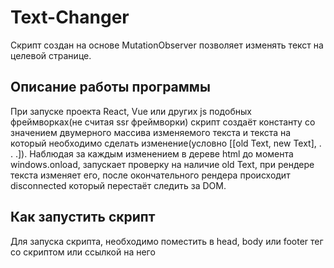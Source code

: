 # Text-Changer
Скрипт создан на основе MutationObserver позволяет изменять текст на целевой странице. 

## Описание работы программы
При запуске проекта React, Vue или других js подобных фреймворках(не считая ssr фреймворки) скрипт создаёт константу со значением двумерного массива изменяемого текста и текста на который необходимо сделать изменение(условно [[old Text, new Text], . . .]).
Наблюдая за каждым изменением в дереве html до момента windows.onload, запускает проверку на наличие old Text, при рендере текста изменяет его, после окончательного рендера происходит disconnected который перестаёт следить за DOM.

## Как запустить скрипт
Для запуска скрипта, необходимо поместить в head, body или footer тег со скриптом или ссылкой на него <script src="your path/change-text.js"/>, изменить двумерный массив внутри скрипта change-text.js, где arr[0][0] === old text и arr[0][1] === new text, а arr[0] один элемент, для изменения большего количество элементов, добавьте большую матрицу в массив arr[1][0] - arr[1][1] . . . и т.д. 

### Предписание
Скрипт написан как тест для компании "Pipedata AI", исключительно в демонстрационных целях. Не стоит использовать данный скрипт для разработки приложения или нанесения вреда какой либо платформе.